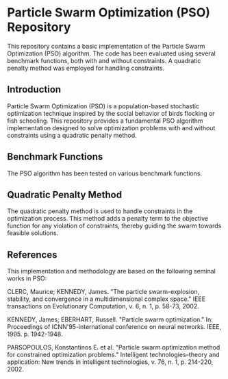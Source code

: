 # Particle Swarm Optimization (PSO) Repository

This repository contains a basic implementation of the Particle Swarm Optimization (PSO) algorithm. The code has been evaluated using several benchmark functions, both with and without constraints. A quadratic penalty method was employed for handling constraints.

## Introduction

Particle Swarm Optimization (PSO) is a population-based stochastic optimization technique inspired by the social behavior of birds flocking or fish schooling. This repository provides a fundamental PSO algorithm implementation designed to solve optimization problems with and without constraints using a quadratic penalty method.

## Benchmark Functions

The PSO algorithm has been tested on various benchmark functions.

## Quadratic Penalty Method

The quadratic penalty method is used to handle constraints in the optimization process. This method adds a penalty term to the objective function for any violation of constraints, thereby guiding the swarm towards feasible solutions.

## References

This implementation and methodology are based on the following seminal works in PSO:

CLERC, Maurice; KENNEDY, James. "The particle swarm-explosion, stability, and convergence in a multidimensional complex space." IEEE transactions on Evolutionary Computation, v. 6, n. 1, p. 58-73, 2002.

KENNEDY, James; EBERHART, Russell. "Particle swarm optimization." In: Proceedings of ICNN'95-international conference on neural networks. IEEE, 1995. p. 1942-1948.

PARSOPOULOS, Konstantinos E. et al. "Particle swarm optimization method for constrained optimization problems." Intelligent technologies–theory and application: New trends in intelligent technologies, v. 76, n. 1, p. 214-220, 2002.
